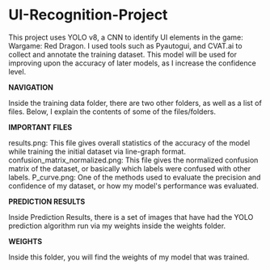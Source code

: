 # UI-Recognition-Project
This project uses YOLO v8, a CNN to identify UI elements in the game: Wargame: Red Dragon.
I used tools such as Pyautogui, and CVAT.ai to collect and annotate the training dataset.
This model will be used for improving upon the accuracy of later models, as I increase the confidence level.

**NAVIGATION**

Inside the training data folder, there are two other folders, as well as a list of files. Below, I explain the contents of some of the files/folders.

**IMPORTANT FILES**

results.png: This file gives overall statistics of the accuracy of the model while training the initial dataset via line-graph format.
confusion_matrix_normalized.png: This file gives the normalized confusion matrix of the dataset, or basically which labels were confused with other labels.
P_curve.png: One of the methods used to evaluate the precision and confidence of my dataset, or how my model's performance was evaluated.

**PREDICTION RESULTS**

Inside Prediction Results, there is a set of images that have had the YOLO prediction algorithm run via my weights inside the weights folder.

**WEIGHTS**

Inside this folder, you will find the weights of my model that was trained.



